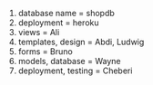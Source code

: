 1. database name = shopdb
2. deployment = heroku
3. views = Ali
4. templates, design = Abdi, Ludwig
5. forms = Bruno
6. models, database = Wayne
7. deployment, testing = Cheberi
